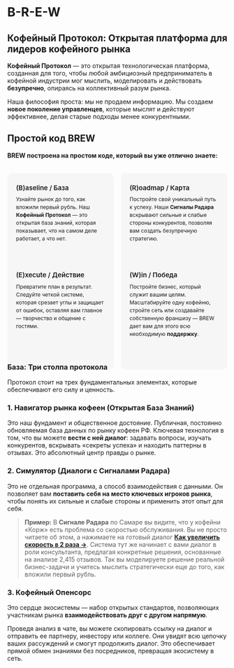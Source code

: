 # B-R-E-W
## Кофейный Протокол: Открытая платформа для лидеров кофейного рынка

**Кофейный Протокол** — это открытая технологическая платформа, созданная для того, чтобы любой амбициозный предприниматель в кофейной индустрии мог мыслить, моделировать и действовать **безупречно**, опираясь на коллективный разум рынка.

Наша философия проста: мы не продаем информацию. Мы создаем **новое поколение управленцев**, которые мыслят и действуют эффективнее, делая старые подходы менее конкурентными. 

## Простой код BREW

**BREW построена на простом коде, который вы уже отлично знаете:**

<div class="features-container-brew">
  <div class="feature-card-brew">
    <h3>(B)aseline / База</h3>
    <p>Узнайте рынок до того, как вложили первый рубль. Наш <strong>Кофейный Протокол</strong> — это открытая база знаний, которая показывает, что на самом деле работает, а что нет.</p>
  </div>
  
  <div class="feature-card-brew">
    <h3>(R)oadmap / Карта</h3>
    <p>Постройте свой уникальный путь к успеху. Наши <strong>Сигналы Радара</strong> вскрывают сильные и слабые стороны конкурентов, позволяя вам создать безупречную стратегию.</p>
  </div>
  
  <div class="feature-card-brew">
    <h3>(E)xecute / Действие</h3>
    <p>Превратите план в результат. Следуйте четкой системе, которая срезает углы и защищает от ошибок, оставляя вам главное — творчество и общение с гостями.</p>
  </div>

  <div class="feature-card-brew">
    <h3>(W)in / Победа</h3>
    <p>Постройте бизнес, который служит вашим целям. Масштабируйте одну кофейню, стройте сеть или создавайте собственную франшизу — BREW дает вам для этого всю необходимую <strong>поддержку</strong>.</p>
  </div>
</div>

<style>
/* Контейнер для карточек - используем уникальные классы */
.features-container-brew {
  display: grid !important;
  grid-template-columns: 1fr 1fr !important;
  gap: 16px !important;
  margin: 32px 0 !important;
}

/* --- СТИЛИ КАРТОЧКИ --- */
.feature-card-brew {
  background-color: #f6f6f7 !important;
  border: none !important;
  border-radius: 12px !important;
  padding: 24px 20px !important;
  height: 100% !important;
}

/* Стили для ТЁМНОЙ темы */
:root.dark .feature-card-brew {
  background-color: var(--vp-c-bg-soft) !important;
}

/* --- СТИЛИ ЗАГОЛОВКА --- */
.feature-card-brew h3 {
  color: var(--vp-c-text-1) !important;
  font-size: 15px !important;
  line-height: 1.3 !important;
  margin-top: 0 !important;
  margin-bottom: 8px !important;
  font-weight: 600 !important;
}

/* Цвет заголовка для ТЁМНОЙ темы */
:root.dark .feature-card-brew h3 {
  color: #c5f946 !important;
}

.feature-card-brew p {
  color: var(--vp-c-text-2) !important;
  font-size: 12px !important;
  line-height: 1.5 !important;
  margin: 0 !important;
}

/* Мобильная адаптация */
@media (max-width: 640px) {
  .features-container-brew {
    grid-template-columns: 1fr !important;
  }
}
</style>


### База: Три столпа протокола

Протокол стоит на трех фундаментальных элементах, которые обеспечивают его силу и ценность.

### 1. Навигатор рынка кофеен (Открытая База Знаний)

Это наш фундамент и общественное достояние. Публичная, постоянно обновляемая база данных по рынку кофеен РФ. Ключевая технология в том, что вы можете **вести с ней диалог**: задавать вопросы, изучать конкурентов, вскрывать «секреты успеха» и находить паттерны в отзывах. Это абсолютный центр правды о рынке.

### 2. Симулятор (Диалоги с Сигналами Радара)

Это не отдельная программа, а способ взаимодействия с данными. Он позволяет вам **поставить себя на место ключевых игроков рынка**, чтобы понять их сильные и слабые стороны и применить этот опыт для себя.

> **Пример:** В **Сигнале Радара** по Самаре вы видите, что у кофейни «Корж» есть проблема со скоростью обслуживания. Вы не просто читаете об этом, а нажимаете на готовый диалог **[Как увеличить скорость в 2 раза →](https://www.perplexity.ai/search/vystupi-v-roli-konsultanta-po-DWXYrOxdTxChS3Akfde6_g#10)**. Система тут же начинает с вами диалог в роли консультанта, предлагая конкретные решения, основанные на анализе 2,415 отзывов. Так вы моделируете решение реальной бизнес-задачи и учитесь мыслить стратегически еще до того, как вложили первый рубль.

### 3. Кофейный Опенсорс

Это сердце экосистемы — набор открытых стандартов, позволяющих участникам рынка **взаимодействовать друг с другом напрямую**. 

Проведя анализ в чате, вы можете скопировать ссылку на диалог и отправить ее партнеру, инвестору или коллеге. Они увидят всю цепочку ваших рассуждений и смогут продолжить диалог. Это обеспечивает прямой обмен знаниями без посредников, превращая экосистему в сеть.



